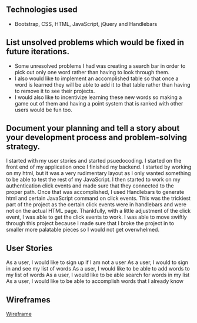 ## Technologies used
- Bootstrap, CSS, HTML, JavaScript, jQuery and Handlebars

## List unsolved problems which would be fixed in future iterations.
- Some unresolved problems I had was creating a search bar in order to pick out only one word rather than having to look through them.
- I also would like to implement an accomplished table so that once a word is learned they will be able to add it to that table rather than having to remove it to see their projects.
- I would also like to incentivize learning these new words so making a game out of them and having a point system that is ranked with other users would be fun too.

## Document your planning and tell a story about your development process and problem-solving strategy.
I started with my user stories and started psuedocoding. I started on the front end of my application once I finished my backend. I started by working on my html, but it was a very rudimentary layout as I only wanted something to be able to test the rest of my JavaScript. I then started to work on my authentication click events and made sure that they connected to the proper path. Once that was accomplished, I used Handlebars to generate html and certain JavaScript command on click events. This was the trickiest part of the project as the certain click events were in handlebars and were not on the actual HTML page. Thankfully, with a little adjustment of the click event, I was able to get the click events to work. I was able to move swiftly through this project because I made sure that I broke the project in to smaller more palatable pieces so I would not get overwhelmed.

## User Stories
As a user, I would like to sign up if I am not a user
As a user, I would to sign in and see my list of words
As a user, I would like to be able to add words to my list of words
As a user, I would like to be able search for words in my list
As a user, I would like to be able to accomplish words that I already know

## Wireframes
[Wireframe](https://photos.app.goo.gl/KisAUwx4xp3Z6wiy9)